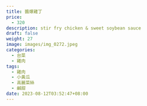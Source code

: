 ```yaml
---
title: 醬爆雞丁
price:
  - 320
description: stir fry chicken & sweet soybean sauce
draft: false
weight: 27
image: images/img_0272.jpeg
categories:
  - 台菜
  - 雞肉
tags:
  - 雞肉
  - 小黃瓜
  - 高麗菜絲
  - 鹹甜
date: 2023-08-12T03:52:47+08:00
---
```


